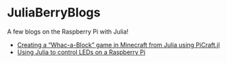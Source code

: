 # JuliaBerryBlogs
A few blogs on the Raspberry Pi with Julia!

- [Creating a “Whac-a-Block” game in Minecraft from Julia using PiCraft.jl](https://medium.com/@imkimfung/creating-a-whac-a-block-game-in-minecraft-from-julia-using-picraft-jl-5bffab79a975)
- [Using Julia to control LEDs on a Raspberry Pi](https://medium.com/@imkimfung/using-julia-to-control-leds-on-a-raspberry-pi-b320be83e503)
